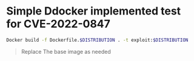 # Simple Ddocker implemented test for CVE-2022-0847

```Bash
Docker build -f Dockerfile.$DISTRIBUTION . -t exploit:$DISTRIBUTION
```

> Replace The base image as needed

